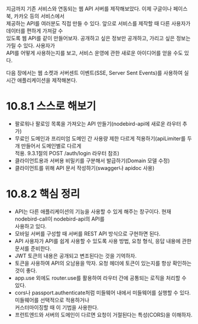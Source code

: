 지금까지 기존 서비스와 연동되는 웹 API 서버를 제작해보았다. 이제 구글이나 페이스북, 카카오 등의 서비스에서   
제공하는 API를 여러분도 직접 만들 수 있다. 앞으로 서비스를 제작할 때 다른 사용자가 데이터를 편하게 가져갈 수   
있도록 웹 API를 같이 만들어보자. 공개하고 싶은 정보만 공개하고, 가리고 싶은 정보는 가릴 수 있다. 사용자가  
API를 어떻게 사용하는지를 보고, 서비스 운영에 관한 새로운 아이디어를 얻을 수도 있다.  
  
다음 장에서는 웹 소켓과 서버센트 이벤트(SSE, Server Sent Events)를 사용하여 실시간 애플리케이션을 제작해본다.   

# 10.8.1 스스로 해보기
- 팔로워나 팔로잉 목록을 가져오는 API 만들기(nodebird-api에 새로운 라우터 추가)
- 무료인 도메인과 프리미엄 도메인 간 사용량 제한 다르게 적용하기(apiLimiter를 두 개 만들어서 도메인별로 다르게  
적용. 9.3.1절의 POST /auth/login 라우터 참조)  
- 클라이언트용과 서버용 비밀키를 구분해서 발급하기(Domain 모델 수정)
- 클라이언트를 위해 API 문서 작성하기(swagger나 apidoc 사용)

# 10.8.2 핵심 정리
- API는 다른 애플리케이션의 기능을 사용할 수 있게 해주는 창구이다. 현재 nodebird-call이 nodebird-api의 API를  
사용하고 있다.  
- 모바일 서버를 구성할 때 서버를 REST API 방식으로 구현하면 된다.
- API 사용자가 API를 쉽게 사용할 수 있도록 사용 방법, 요청 형식, 응답 내용에 관한 문서를 준비한다.
- JWT 토큰의 내용은 공개되고 변조된다는 것을 기억하자.
- 토큰을 사용하여 API의 오남용을 막자. 요청 헤더에 토큰이 있는지를 항상 확인하는 것이 좋다.  
- app.use 외에도 router.use를 활용하여 라우터 간에 공통되는 로직을 처리할 수 있다.  
- cors나 passport.authenticate처럼 미들웨어 내에서 미들웨어를 실행할 수 있다. 미들웨어를 선택적으로 적용하거나  
커스터마이징할 때 이 기법을 사용한다.   
- 프런트엔드와 서버의 도메인이 다르면 요청이 거절된다는 특성(CORS)을 이해하자.   





































